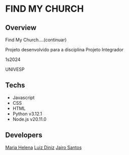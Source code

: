 # FIND MY CHURCH

## Overview

Find My Church....(continuar)

Projeto desenvolvido para a disciplina Projeto Integrador

1s2024

UNIVESP

## Techs

- Javascript
- CSS
- HTML
- Python v3.12.1
- Node.js v20.11.0

## Developers

[Maria Helena](https://github.com/Mariahsilva)
[Luiz Diniz](https://github.com/luizlevindiniz)
[Jairo Santos](https://github.com/jairobr1986)
